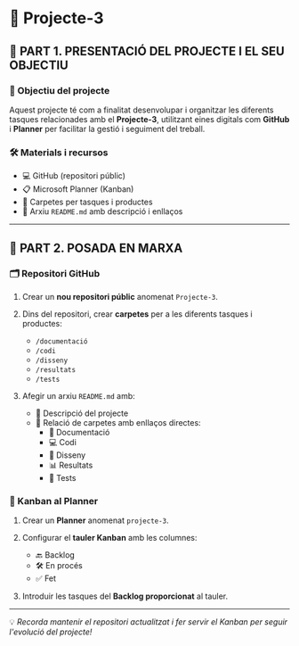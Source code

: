 # 📁 Projecte-3

## 🧩 PART 1. PRESENTACIÓ DEL PROJECTE I EL SEU OBJECTIU

### 🎯 Objectiu del projecte
Aquest projecte té com a finalitat desenvolupar i organitzar les diferents tasques relacionades amb el **Projecte-3**, utilitzant eines digitals com **GitHub** i **Planner** per facilitar la gestió i seguiment del treball.

### 🛠️ Materials i recursos
- 💻 GitHub (repositori públic)
- 📋 Microsoft Planner (Kanban)
- 📁 Carpetes per tasques i productes
- 📝 Arxiu `README.md` amb descripció i enllaços

---

## 🚀 PART 2. POSADA EN MARXA

### 🗂️ Repositori GitHub
1. Crear un **nou repositori públic** anomenat `Projecte-3`.
2. Dins del repositori, crear **carpetes** per a les diferents tasques i productes:
   - `/documentació`
   - `/codi`
   - `/disseny`
   - `/resultats`
   - `/tests`

3. Afegir un arxiu `README.md` amb:
   - 📌 Descripció del projecte
   - 📁 Relació de carpetes amb enllaços directes:
     - 📄 Documentació
     - 💻 Codi
     - 🎨 Disseny
     - 📊 Resultats
     - 🧪 Tests

### 📌 Kanban al Planner
1. Crear un **Planner** anomenat `projecte-3`.
2. Configurar el **tauler Kanban** amb les columnes:
   - 🔙 Backlog
   - 🛠️ En procés
   - ✅ Fet

3. Introduir les tasques del **Backlog proporcionat** al tauler.

---

💡 *Recorda mantenir el repositori actualitzat i fer servir el Kanban per seguir l'evolució del projecte!*

